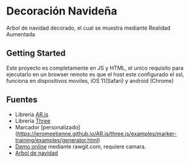 # Decoración Navideña 

Arbol de navidad decorado, el cual se muestra mediante Realidad Aumentada

## Getting Started

Este proyecto es completamente en JS y HTML, el unico requisito para ejecutarlo en un browser remoto es que el host este configurado el ssl, funciona en dispositivos moviles, iOS 11(Safari) y android (Chrome)

## Fuentes 

* Libreria [AR.js](https://github.com/jeromeetienne/AR.js) 
* Libreria [Three](https://threejs.org)
* Marcador [personalizado] (https://jeromeetienne.github.io/AR.js/three.js/examples/marker-training/examples/generator.html)
* [Demo online](https://goo.gl/DNtFT1) mediante rawgit.com, requiere camara.
* [Arbol de navidad](https://www.script-tutorials.com/christmas-tree-with-threejs/) 